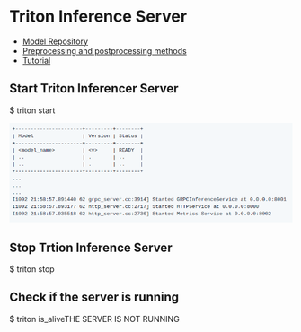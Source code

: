 # Triton Inference Server 

* [Model Repository](model_repository.md)
* [Preprocessing and postprocessing methods](pre_post_processing.md)
* [Tutorial](tutorial_triton.md)


## Start Triton Inferencer Server


$ triton start

![model_ready.png](img/model_ready.png)

## Stop Trtion Inference Server

$ triton stop
## Check if the server is running 

$ triton is_aliveTHE SERVER IS NOT RUNNING
